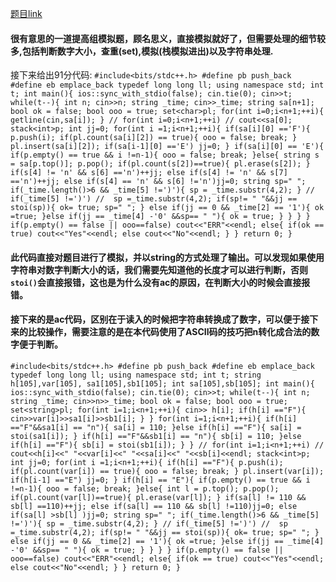[题目link](https://www.luogu.com.cn/problem/P3952)
#### 很有意思的一道提高组模拟题，顾名思义，直接模拟就好了，但需要处理的细节较多,包括判断数字大小，查重(set),模拟(栈模拟进出)以及字符串处理.
接下来给出91分代码:
`
#include<bits/stdc++.h>
#define pb push_back
#define eb emplace_back
typedef long long ll;
using namespace std;
int t;
	int main(){
	  ios::sync_with_stdio(false); cin.tie(0);
	  cin>>t;
	  while(t--){
	  	int n;
	  	cin>>n;
	  	string _time;
	  	cin>>_time;
	  	string sa[n+1];
	  	bool ok = false;
	  	bool ooo = true;
	  	set<char>pl;
	  	for(int i=0;i<n+1;++i){
	  		getline(cin,sa[i]);
	  	}
	  	// for(int i=0;i<n+1;++i)
	  		// cout<<sa[0];
	  	stack<int>p;
	  	int jj=0;
	  	for(int i =1;i<n+1;++i){
	  		if(sa[i][0] =='F'){
	  			p.push(i);
	  			if(pl.count(sa[i][2]) == true){
	  				ooo = false;
	  				break;
	  			}
	  			pl.insert(sa[i][2]);
	  			if(sa[i-1][0] =='E') jj=0;
	  		}
	  		if(sa[i][0] == 'E'){
	  			if(p.empty() == true && i !=n-1){
	  				ooo = false;
	  				break;
	  			}else{
	  			string s = sa[p.top()];
	  			p.pop();
	  			if(pl.count(s[2])==true){
	  				pl.erase(s[2]);
	  			}
	  			if(s[4] != 'n' && s[6] =='n')++jj;
	  			else if(s[4] != 'n' && s[7] =='n')++jj;
	  			else if(s[4] == 'n' && s[6] !='n')jj=0;
	  				string sp=" ";
	  				 if(_time.length()>6 && _time[5] !=')'){
	  				 	sp = _time.substr(4,2);
	  				  	}
	  				// if(_time[5] !=')')
	  				//  sp =_time.substr(4,2);
	  				if(sp!= " "&&jj == stoi(sp)){
	  					ok= true;
	  					sp=" ";
	  				}
	  				else if(jj == 0 && _time[2] == '1'){
	  					ok =true;
	  				}else if(jj == _time[4] -'0' &&sp== " "){
	  					ok = true;
	  				}
	  			}
	  		}
	  	}
	  		if(p.empty() == false || ooo==false)
	  			cout<<"ERR"<<endl;
	  		else{
	  			if(ok == true)
	  				cout<<"Yes"<<endl;
	  			else
	  				cout<<"No"<<endl;
	  		}
	  }
	return 0;
}
`
#### 此代码直接对题目进行了模拟，并以string的方式处理了输出。可以发现如果使用字符串对数字判断大小的话，我们需要先知道他的长度才可以进行判断，否则`stoi()`会直接报错，这也是为什么没有ac的原因，在判断大小的时候会直接报错。

#### 接下来的是ac代码，区别在于读入的时候把字符串转换成了数字，可以便于接下来的比较操作，需要注意的是在本代码使用了ASCII码的技巧把n转化成合法的数字便于判断。
`
#include<bits/stdc++.h>
#define pb push_back
#define eb emplace_back
typedef long long ll;
using namespace std;
int t;
string h[105],var[105], sa1[105],sb1[105];
int sa[105],sb[105];
	int main(){
	  ios::sync_with_stdio(false); cin.tie(0);
	  cin>>t;
	  while(t--){
	  	int n;
	  		  	string _time;
	  	cin>>n>>_time;
	  	bool ok = false;
	  	bool ooo = true;
	  	set<string>pl;
	  	for(int i=1;i<n+1;++i){
	  		cin>> h[i];
	  		if(h[i] =="F"){
	  			cin>>var[i]>>sa1[i]>>sb1[i];
	  		}
	  	}
	  	 for(int i=1;i<n+1;++i){
	  	 	if(h[i] =="F"&&sa1[i] == "n"){
	  	 		sa[i] = 110;
	  	 	}else if(h[i] =="F"){
	  	 		sa[i] = stoi(sa1[i]);
	  	 	}
	  	 	if(h[i] =="F"&&sb1[i] == "n"){
	  	 		sb[i] = 110;
	  	 	}else if(h[i] =="F"){
	  	 		sb[i] = stoi(sb1[i]);
	  	 	}
	  	 }
	  	 // for(int i=1;i<n+1;++i)
	  	// 	cout<<h[i]<<" "<<var[i]<<" "<<sa[i]<<" "<<sb[i]<<endl;
	  	stack<int>p;
	  	int jj=0;
	  	for(int i =1;i<n+1;++i){
	  		if(h[i] =="F"){
	  			p.push(i);
	  			if(pl.count(var[i]) == true){
	  				ooo = false;
	  				break;
	  			}
	  			pl.insert(var[i]);
	  			if(h[i-1] =="E") jj=0;
	  		}
	  		if(h[i] == "E"){
	  			if(p.empty() == true && i !=n-1){
	  				ooo = false;
	  				break;
	  			}else{
	  			int l = p.top();
	  			p.pop();
	  			if(pl.count(var[l])==true){
	  				pl.erase(var[l]);
	  			}
	  			if(sa[l] != 110 && sb[l] ==110)++jj;
	  			else if(sa[l] == 110 && sb[l] !=110)jj=0;
	  			else if(sa[l] >sb[l] )jj=0;
	  				string sp=" ";
	  				 if(_time.length()>6 && _time[5] !=')'){
	  				 	sp = _time.substr(4,2);
	  				  	}
	  				// if(_time[5] !=')')
	  				//  sp =_time.substr(4,2);
	  				if(sp!= " "&&jj == stoi(sp)){
	  					ok= true;
	  					sp=" ";
	  				}
	  				else if(jj == 0 && _time[2] == '1'){
	  					ok =true;
	  				}else if(jj == _time[4] -'0' &&sp== " "){
	  					ok = true;
	  				}
	  			}
	  		}
	  	}
	  		if(p.empty() == false || ooo==false)
	  			cout<<"ERR"<<endl;
	  		else{
	  			if(ok == true)
	  				cout<<"Yes"<<endl;
	  			else
	  				cout<<"No"<<endl;
	  		}
	  }
	return 0;
}
`
